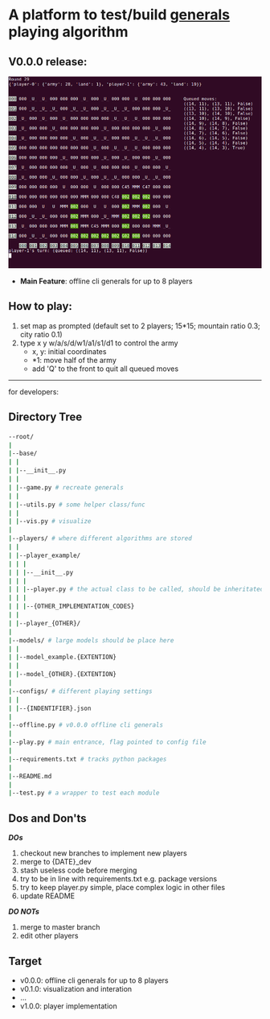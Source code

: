 # A platform to test/build [generals](generals.io) playing algorithm

V0.0.0 release:
-----
![demo](screenshot.png)
* **Main Feature**: offline cli generals for up to 8 players

How to play:
-----
1. set map as prompted (default set to 2 players; 15*15; mountain ratio 0.3; city ratio 0.1)
2. type x y w/a/s/d/w1/a1/s1/d1 to control the army
    * x, y: initial coordinates
    * *1: move half of the army
    * add 'Q' to the front to quit all queued moves

------------
for developers:

Directory Tree
-----
```sh
--root/
|
|--base/
| |
| |--__init__.py
| |
| |--game.py # recreate generals
| |
| |--utils.py # some helper class/func
| |
| |--vis.py # visualize 
|
|--players/ # where different algorithms are stored
| |
| |--player_example/
| | |
| | |--__init__.py
| | |
| | |--player.py # the actual class to be called, should be inheritated from base_player
| | |
| | |--{OTHER_IMPLEMENTATION_CODES}
| |
| |--player_{OTHER}/
|
|--models/ # large models should be place here
| |
| |--model_example.{EXTENTION}
| |
| |--model_{OTHER}.{EXTENTION}
|
|--configs/ # different playing settings
| |
| |--{INDENTIFIER}.json
|
|--offline.py # v0.0.0 offline cli generals
|
|--play.py # main entrance, flag pointed to config file
|
|--requirements.txt # tracks python packages
|
|--README.md
|
|--test.py # a wrapper to test each module
```

Dos and Don'ts
-----
***DOs***
1. checkout new branches to implement new players
2. merge to {DATE}_dev
3. stash useless code before merging
4. try to be in line with requirements.txt e.g. package versions
5. try to keep player.py simple, place complex logic in other files
6. update README

***DO NOTs***
1. merge to master branch
2. edit other players

Target
-----
* v0.0.0: offline cli generals for up to 8 players
* v0.1.0: visualization and interation
* ...
* v1.0.0: player implementation